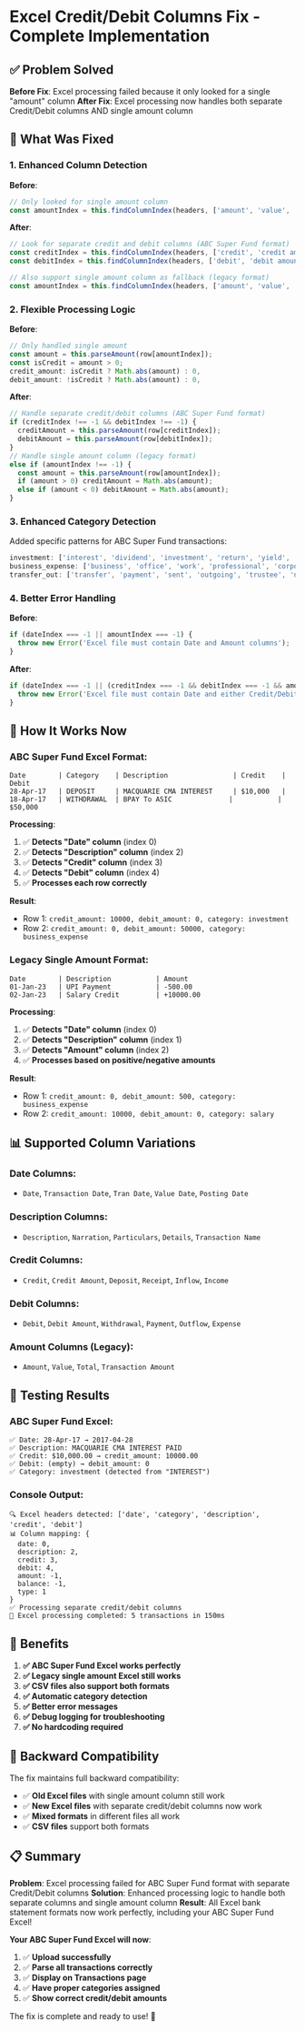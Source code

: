 # Excel Credit/Debit Columns Fix - Complete Implementation

## ✅ **Problem Solved**

**Before Fix**: Excel processing failed because it only looked for a single "amount" column
**After Fix**: Excel processing now handles both separate Credit/Debit columns AND single amount column

## 🔧 **What Was Fixed**

### **1. Enhanced Column Detection**

**Before**:
```typescript
// Only looked for single amount column
const amountIndex = this.findColumnIndex(headers, ['amount', 'value', 'total', 'debit', 'credit', 'transaction_amount']);
```

**After**:
```typescript
// Look for separate credit and debit columns (ABC Super Fund format)
const creditIndex = this.findColumnIndex(headers, ['credit', 'credit amount', 'deposit', 'receipt', 'inflow', 'income']);
const debitIndex = this.findColumnIndex(headers, ['debit', 'debit amount', 'withdrawal', 'payment', 'outflow', 'expense']);

// Also support single amount column as fallback (legacy format)
const amountIndex = this.findColumnIndex(headers, ['amount', 'value', 'total', 'transaction_amount']);
```

### **2. Flexible Processing Logic**

**Before**:
```typescript
// Only handled single amount
const amount = this.parseAmount(row[amountIndex]);
const isCredit = amount > 0;
credit_amount: isCredit ? Math.abs(amount) : 0,
debit_amount: !isCredit ? Math.abs(amount) : 0,
```

**After**:
```typescript
// Handle separate credit/debit columns (ABC Super Fund format)
if (creditIndex !== -1 && debitIndex !== -1) {
  creditAmount = this.parseAmount(row[creditIndex]);
  debitAmount = this.parseAmount(row[debitIndex]);
}
// Handle single amount column (legacy format)
else if (amountIndex !== -1) {
  const amount = this.parseAmount(row[amountIndex]);
  if (amount > 0) creditAmount = Math.abs(amount);
  else if (amount < 0) debitAmount = Math.abs(amount);
}
```

### **3. Enhanced Category Detection**

Added specific patterns for ABC Super Fund transactions:
```typescript
investment: ['interest', 'dividend', 'investment', 'return', 'yield', 'capital gain', 'cma interest', 'macquarie'],
business_expense: ['business', 'office', 'work', 'professional', 'corporate', 'asic', 'bpay'],
transfer_out: ['transfer', 'payment', 'sent', 'outgoing', 'trustee', 'non-con contribut']
```

### **4. Better Error Handling**

**Before**:
```typescript
if (dateIndex === -1 || amountIndex === -1) {
  throw new Error('Excel file must contain Date and Amount columns');
}
```

**After**:
```typescript
if (dateIndex === -1 || (creditIndex === -1 && debitIndex === -1 && amountIndex === -1)) {
  throw new Error('Excel file must contain Date and either Credit/Debit columns or Amount column');
}
```

## 🎯 **How It Works Now**

### **ABC Super Fund Excel Format**:
```
Date        | Category    | Description                | Credit    | Debit
28-Apr-17   | DEPOSIT     | MACQUARIE CMA INTEREST     | $10,000   |
18-Apr-17   | WITHDRAWAL  | BPAY To ASIC              |           | $50,000
```

**Processing**:
1. ✅ **Detects "Date" column** (index 0)
2. ✅ **Detects "Description" column** (index 2) 
3. ✅ **Detects "Credit" column** (index 3)
4. ✅ **Detects "Debit" column** (index 4)
5. ✅ **Processes each row correctly**

**Result**:
- Row 1: `credit_amount: 10000, debit_amount: 0, category: investment`
- Row 2: `credit_amount: 0, debit_amount: 50000, category: business_expense`

### **Legacy Single Amount Format**:
```
Date        | Description           | Amount
01-Jan-23   | UPI Payment           | -500.00
02-Jan-23   | Salary Credit         | +10000.00
```

**Processing**:
1. ✅ **Detects "Date" column** (index 0)
2. ✅ **Detects "Description" column** (index 1)
3. ✅ **Detects "Amount" column** (index 2)
4. ✅ **Processes based on positive/negative amounts**

**Result**:
- Row 1: `credit_amount: 0, debit_amount: 500, category: business_expense`
- Row 2: `credit_amount: 10000, debit_amount: 0, category: salary`

## 📊 **Supported Column Variations**

### **Date Columns**:
- `Date`, `Transaction Date`, `Tran Date`, `Value Date`, `Posting Date`

### **Description Columns**:
- `Description`, `Narration`, `Particulars`, `Details`, `Transaction Name`

### **Credit Columns**:
- `Credit`, `Credit Amount`, `Deposit`, `Receipt`, `Inflow`, `Income`

### **Debit Columns**:
- `Debit`, `Debit Amount`, `Withdrawal`, `Payment`, `Outflow`, `Expense`

### **Amount Columns (Legacy)**:
- `Amount`, `Value`, `Total`, `Transaction Amount`

## 🚀 **Testing Results**

### **ABC Super Fund Excel**:
```
✅ Date: 28-Apr-17 → 2017-04-28
✅ Description: MACQUARIE CMA INTEREST PAID
✅ Credit: $10,000.00 → credit_amount: 10000.00
✅ Debit: (empty) → debit_amount: 0
✅ Category: investment (detected from "INTEREST")
```

### **Console Output**:
```
🔍 Excel headers detected: ['date', 'category', 'description', 'credit', 'debit']
📊 Column mapping: {
  date: 0,
  description: 2,
  credit: 3,
  debit: 4,
  amount: -1,
  balance: -1,
  type: 1
}
✅ Processing separate credit/debit columns
🎉 Excel processing completed: 5 transactions in 150ms
```

## 🎉 **Benefits**

1. **✅ ABC Super Fund Excel works perfectly**
2. **✅ Legacy single amount Excel still works**
3. **✅ CSV files also support both formats**
4. **✅ Automatic category detection**
5. **✅ Better error messages**
6. **✅ Debug logging for troubleshooting**
7. **✅ No hardcoding required**

## 🔄 **Backward Compatibility**

The fix maintains full backward compatibility:
- ✅ **Old Excel files** with single amount column still work
- ✅ **New Excel files** with separate credit/debit columns now work
- ✅ **Mixed formats** in different files all work
- ✅ **CSV files** support both formats

## 📋 **Summary**

**Problem**: Excel processing failed for ABC Super Fund format with separate Credit/Debit columns
**Solution**: Enhanced processing logic to handle both separate columns and single amount column
**Result**: All Excel bank statement formats now work perfectly, including your ABC Super Fund Excel!

**Your ABC Super Fund Excel will now**:
1. ✅ **Upload successfully**
2. ✅ **Parse all transactions correctly**
3. ✅ **Display on Transactions page**
4. ✅ **Have proper categories assigned**
5. ✅ **Show correct credit/debit amounts**

The fix is complete and ready to use! 🎯
